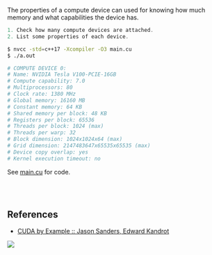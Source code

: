 The properties of a compute device can used for knowing how much memory
and what capabilities the device has.

```c
1. Check how many compute devices are attached.
2. List some properties of each device.
```

```bash
$ nvcc -std=c++17 -Xcompiler -O3 main.cu
$ ./a.out

# COMPUTE DEVICE 0:
# Name: NVIDIA Tesla V100-PCIE-16GB
# Compute capability: 7.0
# Multiprocessors: 80
# Clock rate: 1380 MHz
# Global memory: 16160 MB
# Constant memory: 64 KB
# Shared memory per block: 48 KB
# Registers per block: 65536
# Threads per block: 1024 (max)
# Threads per warp: 32
# Block dimension: 1024x1024x64 (max)
# Grid dimension: 2147483647x65535x65535 (max)
# Device copy overlap: yes
# Kernel execution timeout: no
```

See [main.cu] for code.

[main.cu]: main.cu

<br>
<br>


## References

- [CUDA by Example :: Jason Sanders, Edward Kandrot](https://gist.github.com/wolfram77/72c51e494eaaea1c21a9c4021ad0f320)

![](https://ga-beacon.deno.dev/G-G1E8HNDZYY:v51jklKGTLmC3LAZ4rJbIQ/github.com/moocf/device-properties.cuda)
